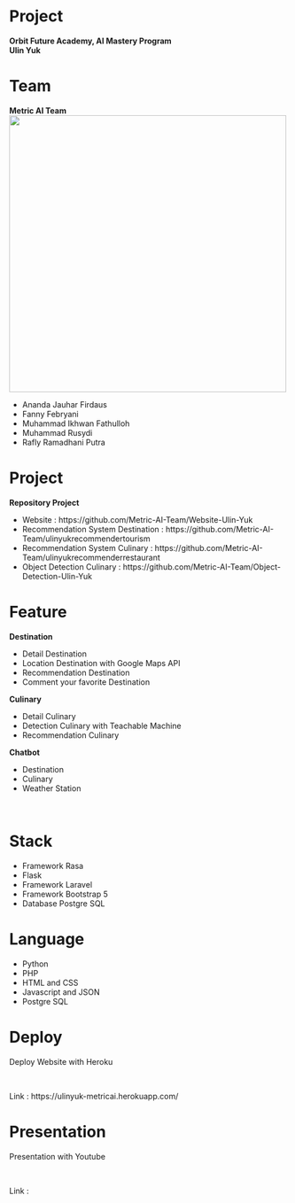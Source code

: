 # Project
<strong>Orbit Future Academy, AI Mastery Program</strong>
<br>
<strong>Ulin Yuk</strong>

# Team
<strong>Metric AI Team</strong>
<img src="https://avatars.githubusercontent.com/u/105159796?s=400&u=e7cbe28bd04cca26e7930d0cddf1c19508f4fe68&v=4" width="500">
<br>
<ul>
    <li>Ananda Jauhar Firdaus</li>
    <li>Fanny Febryani</li>
    <li>Muhammad Ikhwan Fathulloh</li>
    <li>Muhammad Rusydi</li>
    <li>Rafly Ramadhani Putra</li>
</ul>

# Project
<strong>Repository Project</strong>
<ul>
    <li>Website : https://github.com/Metric-AI-Team/Website-Ulin-Yuk</li>
    <li>Recommendation System Destination : https://github.com/Metric-AI-Team/ulinyukrecommendertourism</li>
    <li>Recommendation System Culinary : https://github.com/Metric-AI-Team/ulinyukrecommenderrestaurant</li>
    <li>Object Detection Culinary : https://github.com/Metric-AI-Team/Object-Detection-Ulin-Yuk</li>
</ul>

# Feature 
<strong>Destination</strong>
<ul>
    <li>Detail Destination</li>
    <li>Location Destination with Google Maps API</li>
    <li>Recommendation Destination</li>
    <li>Comment your favorite Destination</li>
</ul>

<strong>Culinary</strong>
<ul>
    <li>Detail Culinary</li>
    <li>Detection Culinary with Teachable Machine</li>
    <li>Recommendation Culinary</li>
</ul>

<strong>Chatbot</strong>
<ul>
    <li>Destination</li>
    <li>Culinary</li>
    <li>Weather Station</li>
</ul>
<br>

# Stack
<ul>
    <li>Framework Rasa</li>
    <li>Flask</li>
    <li>Framework Laravel</li>
    <li>Framework Bootstrap 5</li>
    <li>Database Postgre SQL</li>
</ul>

# Language
<ul>
    <li>Python</li>
    <li>PHP</li>
    <li>HTML and CSS</li>
    <li>Javascript and JSON</li>
    <li>Postgre SQL</li>
</ul>

# Deploy
<p>Deploy Website with Heroku</p>
<br>
<p>Link : https://ulinyuk-metricai.herokuapp.com/</p>

# Presentation
<p>Presentation with Youtube</p>
<br>
<p>Link : </p>
